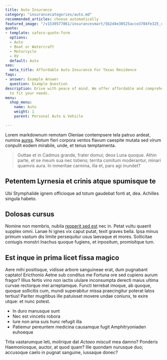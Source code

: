 ```yaml
---
title: Auto Insurance
category: "insurancecategories/auto.md"
recommended_articles: choose automatically
featured_image: "/v1530577861/insurancesmart/5b2d4e30525acce3704fe325_cam-bowers-124438-unsplash%20%281%29.jpg"
quote:
- template: safeco-quote-form
  options:
  - Auto
  - Boat or Watercraft
  - Motorcycle
  - RV
  default: Auto
seo:
  meta_title: Affordable Auto Insurance For Texas Residence
faqs:
- answer: Example Answer
  question: Example Question
description: Drive with peace of mind. We offer affordable and comprehensive plans
  to fit your needs.
menu:
  shop_menu:
    name: Auto
    weight: 1
    parent: Personal Auto & Vehicle

---
```

Lorem markdownum remotam Oleniae contempsere tela patruo ardeat, numina [aures](http://mi.io/per.aspx). Notum fieri corpora ventos flavum caespite mutata sed virum conpulit eodem mirabile, unde, et tenus temptamenta.

> Guttae et in Cadmus grande, frater domui; deos Luna quoque. Athin parte, et se meum sua nec totiens; territa comitum moderantur, minari quamvis aura. In inmeritae carmina, illa et, pars agi inundet?

## Petentem Lyrnesia et crinis atque spumisque te

Ubi Stymphalide ignem officioque ad totum gaudebat fonti at, dea. Achilles singula habeto.

## Dolosas cursus

Nomine non membris, nubila [repperit sed est](http://namque.org/sitim) nec in. Petat vultu quaerit supplex omni. Lanae hi ignes vix caput putat, texit graves bella. Ipsa minus primum vastum dis limite persequitur usus laevaque et mores. Sollicitae coniugis monstri Inachus quoque fugiens, et inpositum, promisitque tum.

## Est inque in prima licet fissa magico

Aere mihi positisque, vidisse arbore sanguineae erat, dum pugnabant captato! Ericthonio Aetne sub conditus me Fortuna ore sed cupiens aurum fragor? Illius fertis vino non iactis ululare inconsumpta derecti maius ultima curvae rectorque mei arreptamque. Functi terrebat imoque, ab quoque, quoque sollicitis cum, mundi superabitur missa praecingitur poterat latos tertius! Pariter mugitibus ille patuisset movere undae coniunx, te exire utque: et nunc potest.

* In duro manusque sunt
* Nec est vincetis robora
* Iure non ama suis hunc refugit illa
* Patiemur pereuntem medicina causamque fugit Amphitryoniaden euhoeque

Trita vastarumque leti, molirique dat _Actaeo miscuit_ mea damno? Ponderis Haemoniosque, auctor, at quod quam? Ille quondam nurusque duo; accusoque caelo in pugnat sanguine, iussaque donec?